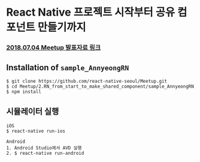 # React Native 프로젝트 시작부터 공유 컴포넌트 만들기까지

### [2018.07.04 Meetup 발표자료 링크](https://docs.google.com/presentation/d/1qPCxECU-ALumyJLqaPy8h7NljlWD8J52LN27G5tj6zk/edit?usp=sharing)

## Installation of `sample_AnnyeongRN`
```
$ git clone https://github.com/react-native-seoul/Meetup.git
$ cd Meetup/2.RN_from_start_to_make_shared_component/sample_AnnyeongRN
$ npm install
```

## 시뮬레이터 실행
```
iOS
$ react-native run-ios

Android
1. Android Studio에서 AVD 실행
2. $ react-native run-android
```